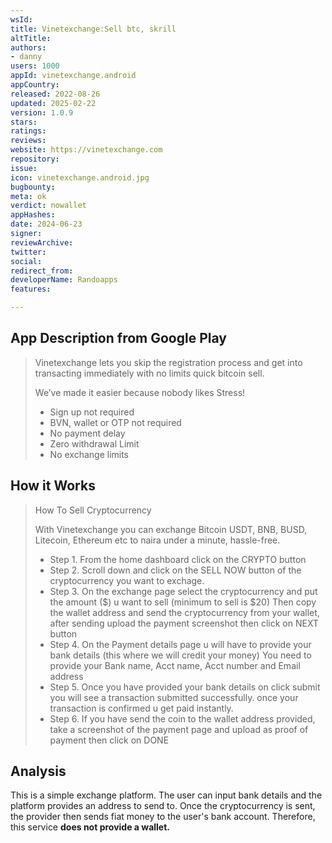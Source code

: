 ```yaml
---
wsId: 
title: Vinetexchange:Sell btc, skrill
altTitle: 
authors:
- danny
users: 1000
appId: vinetexchange.android
appCountry: 
released: 2022-08-26
updated: 2025-02-22
version: 1.0.9
stars: 
ratings: 
reviews: 
website: https://vinetexchange.com
repository: 
issue: 
icon: vinetexchange.android.jpg
bugbounty: 
meta: ok
verdict: nowallet
appHashes: 
date: 2024-06-23
signer: 
reviewArchive: 
twitter: 
social: 
redirect_from: 
developerName: Randoapps
features: 

---
```


## App Description from Google Play

> Vinetexchange lets you skip the registration process and get into transacting immediately with no limits quick bitcoin sell.
>
> We’ve made it easier because nobody likes Stress!
> - Sign up not required
> - BVN, wallet or OTP not required
> - No payment delay
> - Zero withdrawal Limit
> - No exchange limits

## How it Works

> How To Sell Cryptocurrency
>
> With Vinetexchange you can exchange Bitcoin USDT, BNB, BUSD, Litecoin, Ethereum etc to naira under a minute, hassle-free.
  > - Step 1. From the home dashboard click on the CRYPTO button
  > - Step 2. Scroll down and click on the SELL NOW button of the cryptocurrency you want to exchage.
  > - Step 3. On the exchange page select the cryptocurrency and put the amount ($) u want to sell (minimum to sell is $20) Then copy the wallet address and send the cryptocurrency from your wallet, after sending upload the payment screenshot then click on NEXT button
  > - Step 4. On the Payment details page u will have to provide your bank details (this where we will credit your money) You need to provide your Bank name, Acct name, Acct number and Email address
  > - Step 5. Once you have provided your bank details on click submit you will see a transaction submitted successfully. once your transaction is confirmed u get paid instantly.
  > - Step 6. If you have send the coin to the wallet address provided, take a screenshot of the payment page and upload as proof of payment then click on DONE

## Analysis

This is a simple exchange platform. The user can input bank details and the platform provides an address to send to. Once the cryptocurrency is sent, the provider then sends fiat money to the user's bank account. Therefore, this service **does not provide a wallet.**
